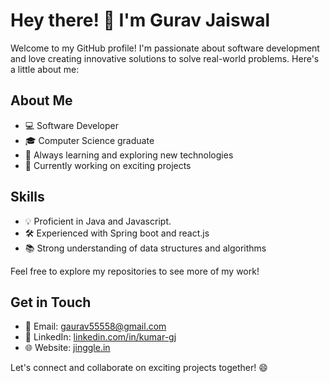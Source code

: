 # Hey there! 👋 I'm Gurav Jaiswal

Welcome to my GitHub profile! I'm passionate about software development and love creating innovative solutions to solve real-world problems. Here's a little about me:

## About Me
- 💻 Software Developer
- 🎓 Computer Science graduate
- 🌱 Always learning and exploring new technologies
- 🔭 Currently working on exciting projects

## Skills
- 💡 Proficient in Java and Javascript.
- 🛠️ Experienced with Spring boot and react.js 
- 📚 Strong understanding of data structures and algorithms


Feel free to explore my repositories to see more of my work!

## Get in Touch
- 📧 Email: [gaurav55558@gmail.com](mailto:gaurav55558@gmail.com)
- 💼 LinkedIn: [linkedin.com/in/kumar-gj](https://www.linkedin.com/in/kumar-gj/)
- 🌐 Website: [jinggle.in](https://jinggle.in)

Let's connect and collaborate on exciting projects together! 😄
